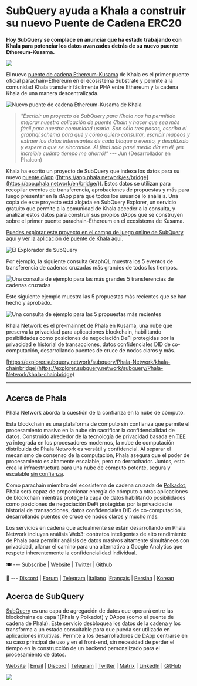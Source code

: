 # SubQuery ayuda a Khala a construir su nuevo Puente de Cadena ERC20

**Hoy SubQuery se complace en anunciar que ha estado trabajando con Khala para potenciar los datos avanzados detrás de su nuevo puente Ethereum-Kusama.**

![](https://miro.medium.com/max/700/1*rXooUCLYTT3rWp-mXSryxg.png)

El nuevo [puente de cadena Ethereum-Kusama](https://app.phala.network/en/bridge/) de Khala es el primer puente oficial parachain-Ethereum en el ecosistema Substrate y permite a la comunidad Khala transferir fácilmente PHA entre Ethereum y la cadena Khala de una manera descentralizada.

![Nuevo puente de cadena Ethereum-Kusama de Khala](https://miro.medium.com/max/700/1*9k8TLUugLCsXHWOHlU2Gkg.png)

> *"Escribir un proyecto de SubQuery para Khala nos ha permitido mejorar nuestra aplicación de puente Chain y hacer que sea más fácil para nuestra comunidad usarla. Son sólo tres pasos, escriba el graphql.schema para qué y cómo quiero consultar, escribir mapeos y extraer los datos interesantes de cada bloque o evento, y desplázalo y espere a que se sincronice. Al final solo pasé medio día en él, ¡es increíble cuánto tiempo me ahorró!"* --- Jun (Desarrollador en Phalcon)

Khala ha escrito un proyecto de SubQuery que indexa los datos para su nuevo [puente dApp](https://app.phala.network/en/bridge/) ([https://app.phala.network/es/bridge](https://app.phala.network/en/bridge/)). Estos datos se utilizan para recopilar eventos de transferencia, aprobaciones de propuestas y más para luego presentar en la dApp para que todos los usuarios lo análisis. Una copia de este proyecto está alojada en SubQuery Explorer, un servicio gratuito que permite a la comunidad de Khala acceder a la consulta, y analizar estos datos para construir sus propios dApps que se construyen sobre el primer puente parachain-Ethereum en el ecosistema de Kusama.

[Puedes explorar este proyecto en el campo de juego online de SubQuery aquí](https://explorer.subquery.network/subquery/Phala-Network/khala-chainbridge) y [ver la aplicación de puente de Khala aquí](https://app.phala.network/en/bridge/).

![El Explorador de SubQuery](https://miro.medium.com/max/700/1*epyc3vnlRiWwEXN27lgZgw.png)

Por ejemplo, la siguiente consulta GraphQL muestra los 5 eventos de transferencia de cadenas cruzadas más grandes de todos los tiempos.

![Una consulta de ejemplo para las más grandes 5 transferencias de cadenas cruzadas](https://miro.medium.com/max/700/1*lQiiQgti75yb1tVoXXxipw.png)

Este siguiente ejemplo muestra las 5 propuestas más recientes que se han hecho y aprobado.

![Una consulta de ejemplo para las 5 propuestas más recientes](https://miro.medium.com/max/700/1*SdlwnW-kkqZ_Lh4h7KFhtw.png)

Khala Network es el pre-mainnet de Phala en Kusama, una nube que preserva la privacidad para aplicaciones blockchain, habilitando posibilidades como posiciones de negociación DeFi protegidas por la privacidad e historial de transacciones, datos confidenciales DID de co-computación, desarrollando puentes de cruce de nodos claros y más.

[https://explorer.subquery.network/subquery/Phala-Network/khala-chainbridge](https://explorer.subquery.network/subquery/Phala-Network/khala-chainbridge)

---

## Acerca de Phala

Phala Network aborda la cuestión de la confianza en la nube de cómputo.

Esta blockchain es una plataforma de cómputo sin confianza que permite el procesamiento masivo en la nube sin sacrificar la confidencialidad de datos. Construido alrededor de la tecnología de privacidad basada en [TEE](https://en.wikipedia.org/wiki/Trusted_execution_environment) ya integrada en los procesadores modernos, la nube de computación distribuida de Phala Network es versátil y confidencial. Al separar el mecanismo de consenso de la computación, Phala asegura que el poder de procesamiento es altamente escalable, pero no derrochador. Juntos, esto crea la infraestructura para una nube de cómputo potente, segura y escalable [sin confianza](https://medium.com/phala-network/phala-transparent-and-private-global-computation-cloud-2d80c70ad1e9).

Como parachain miembro del ecosistema de cadena cruzada de [Polkadot](https://polkadot.network/technology/), Phala será capaz de proporcionar energía de cómputo a otras aplicaciones de blockchain mientras protege la capa de datos habilitando posibilidades como posiciones de negociación DeFi protegidas por la privacidad e historial de transacciones, datos confidenciales DID de co-computación, desarrollando puentes de cruce de nodos claros y mucho más.

Los servicios en cadena que actualmente se están desarrollando en Phala Network incluyen análisis Web3: contratos inteligentes de alto rendimiento de Phala para permitir análisis de datos masivos altamente simultáneos con privacidad, allanar el camino para una alternativa a Google Analytics que respete inherentemente la confidencialidad individual.

🍽 --- [Subscribe](https://mailchi.mp/fd48395f09dc/w3a-landing-page) | [Website](https://phala.network/) | [Twitter](https://twitter.com/PhalaNetwork) | [Github](https://github.com/Phala-Network)

🥤 --- [Discord](https://discord.gg/myBmQu5) | [Forum](https://forum.phala.network/) | [Telegram](https://t.me/phalanetwork) |[Italiano](https://medium.com/phala-italia/ancora-pi%C3%B9-premi-in-arrivo-fino-a-150-pha-per-ksm-e-nuove-nft-in-edizione-speciale-ba2776148de8) |[Français](https://medium.com/phala-fran%C3%A7ais/encore-plus-de-r%C3%A9compenses-jusqu%C3%A0-150-pha-par-ksm-et-de-nouveaux-nft-%C3%A9dition-sp%C3%A9ciale-9e5f7683c5b6) | [Persian](https://virgool.io/PhalaNetwork-Persian/%D8%AC%D9%88%D8%A7%DB%8C%D8%B2-%D8%A8%DB%8C%D8%B4%D8%AA%D8%B1-%D8%A8%D8%B2%D9%88%D8%AF%DB%8C-%D8%AA%D8%A7-%DB%B1%DB%B5%DB%B0-pha-%D8%A8%D9%87-%D8%A7%D8%B2%D8%A7%DB%8C-%D9%87%D8%B1-ksm-%D9%88-%D9%86%D8%B3%D8%AE%D9%87-%D9%87%D8%A7%DB%8C-nft-%D9%88%DB%8C%DA%98%D9%87-ejxonlenaxp2) | [Korean](https://medium.com/phala-%ED%95%9C%EA%B5%AD)

## Acerca de SubQuery

[SubQuery](https://subquery.network/) es una capa de agregación de datos que operará entre las blockchains de capa 1(Phala y Polkadot) y DApps (como el puente de cadena de Phala). Este servicio desbloquea los datos de la cadena y los transforma a un estado consultable para que pueda ser utilizado en aplicaciones intuitivas. Permite a los desarrolladores de DApp centrarse en su caso principal de uso y en el front-end, sin necesidad de perder el tiempo en la construcción de un backend personalizado para el procesamiento de datos.

[Website](https://subquery.network/) | [Email](mailto:hello@subquery.network) | [Discord](https://discord.com/invite/78zg8aBSMG) | [Telegram](https://t.me/subquerynetwork) | [Twitter](https://twitter.com/subquerynetwork) | [Matrix](https://matrix.to/#/#subquery:matrix.org) | [LinkedIn](https://www.linkedin.com/company/subquery) | [GitHub](https://github.com/subquery)

![](https://miro.medium.com/max/600/1*3BFCkeqtKBhQXKg2C_iFwQ.gif)
